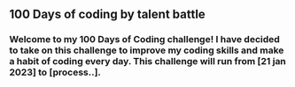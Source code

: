 <h2>100 Days of coding by talent battle</h2>

<h3>Welcome to my 100 Days of Coding challenge! I have decided to take on this challenge to improve my coding skills and make a habit of coding every day. This challenge will run from [21 jan 2023] to [process..].</h3>

